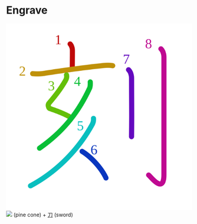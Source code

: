 # Engrave
![523b](Kanji/kanji-colorize/523b.svg)
![](http://www.kanjidamage.com/assets/radsmall/pine-cone-17a44000a1b8dacd7c8285a8a8a099deab4498ff28dcfb8fae832c1090f7b718.jpg) (pine cone) + [刀](Kanji/kanji-dict/刀.md) (sword) 